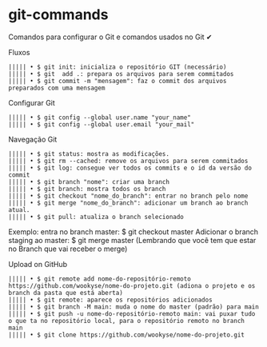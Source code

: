 # git-commands
Comandos para configurar o Git e comandos usados no Git ✔


Fluxos 

	||||| • $ git init: inicializa o repositório GIT (necessário)
	||||| • $ git  add .: prepara os arquivos para serem commitados
	||||| • $ git commit -m "mensagem": faz o commit dos arquivos preparados com uma mensagem


Configurar Git

	||||| • $ git config --global user.name "your_name"
	||||| • $ git config --global user.email "your_mail"


Navegação Git

	||||| • $ git status: mostra as modificações.
	||||| • $ git rm --cached: remove os arquivos para serem commitados
	||||| • $ git log: consegue ver todos os commits e o id da versão do commit
	||||| • $ git branch "nome": criar uma branch
	||||| • $ git branch: mostra todos os branch
	||||| • $ git checkout "nome_do_branch": entrar no branch pelo nome
	||||| • $ git merge "nome_do_branch": adicionar um branch ao branch atual.
	||||| • $ git pull: atualiza o branch selecionado

Exemplo: entra no branch master: $ git checkout master
Adicionar o branch staging ao master: $ git merge master (Lembrando que você tem que estar no Branch que vai receber o merge)


Upload on GitHub

	||||| • $ git remote add nome-do-repositório-remoto https://github.com/wookyse/nome-do-projeto.git (adiona o projeto e os branch da pasta que está aberta)
	||||| • $ git remote: aparece os repositórios adicionados
	||||| • $ git branch -M main: muda o nome do master (padrão) para main
	||||| • $ git push -u nome-do-repositório-remoto main: vai puxar tudo o que ta no repositório local, para o repositório remoto no branch main
	||||| • $ git clone https://github.com/wookyse/nome-do-projeto.git
